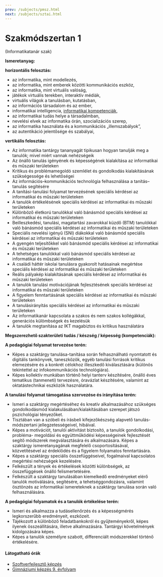 ```yaml
---
prev: /subjects/pmsz.html
next: /subjects/sztai.html
---
```

# Szakmódszertan 1

(Informatikatanár szak)

**Ismeretanyag:**

**horizontális felosztás:**

- az informatika, mint modellezés,
- az informatika, mint emberek közötti kommunikációs eszköz,
- az informatika, mint virtuális valóság,
- játékok virtuális terekben, interaktív médiák,
- virtuális világok a tanulásban, kutatásban,
- az információs társadalom és az ember,
- informatikai intelligencia, [informatikai kompetenciák](http://progress.hu/wp-content/uploads/2017/03/IKER_fejleszto.pdf),
- az informatikai tudás helye a társadalmban,
- nevelési elvek az informatika órán, szocializációs szerep,
- az informatika használata és a kommunikációs „illemszabályok”,
- az autentikáció jelentősége és szabályai,

**vertikális felosztás:**

- Az informatika tantárgy tananyagát tipikusan hogyan tanulják meg a tanulók; mivel miért vannak nehézségeik
- Az önálló tanulás igényének és képességének kialakítása az informatikai és műszaki területeken
- Kritikus és problémamegoldó szemlélet és gondolkodás kialakításának szükségessége és lehetőségei
- Az információs–kommunikációs technológia felhasználása a tanítás–tanulás segítésére
- A tanítási-tanulási folyamat tervezésének speciális kérdései az informatikai és műszaki területeken
- A tanulók értékelésének speciális kérdései az informatikai és műszaki területeken
- Különböző életkorú tanulókkal való bánásmód speciális kérdései az informatikai és műszaki területeken
- Beilleszkedési, tanulási, magatartási zavarokkal küzdő (BTM) tanulókkal való bánásmód speciális kérdései az informatikai és műszaki területeken
- Speciális nevelési igényű (SNI) diákokkal való bánásmód speciális kérdései az informatikai és műszaki területeken
- A gyengén teljesítőkkel való bánásmód speciális kérdései az informatikai és műszaki területeken
- A tehetséges tanulókkal való bánásmód speciális kérdései az informatikai és műszaki területeken
- A családi háttér iskolai tanulásra gyakorolt hatásainak megértése speciális kérdései az informatikai és műszaki területeken
- Reális pályakép kialakításának speciális kérdései az informatikai és műszaki területeken
- A tanulók tanulási motivációjának fejlesztésének speciális kérdései az informatikai és műszaki területeken
- A figyelem fenntartásának speciális kérdései az informatikai és műszaki területeken
- A tanulásirányítás speciális kérdései az informatikai és műszaki területeken
- Az informatikanár kapcsolata a szakos és nem szakos kollégákkal, generációs külömbségek és kezelésük
- A tanulók megtanítása az IKT magabiztos és kritikus használatára

**Megszerezhető szakterületi tudás / készség / képesség (kompetenciák):**

**A pedagógiai folyamat tervezése terén:**

- Képes  a  szaktárgy  tanulása-tanítása  során  felhasználható  nyomtatott  és  digitális  tankönyvek, taneszközök, egyéb tanulási források kritikus elemezésére és a konkrét  célokhoz  illeszkedő  kiválasztására  (különös  tekintettel  az  infokommunikációs  technológiára).
- Képes  kollektív  munkában  történő  helyi  tanterv  készítésére,  önálló  éves  tematikus  (tanmeneti) tervezésre, óravázlat készítésére, valamint az oktatástechnikai eszközök  használatára.

**A tanulási folyamat támogatása szervezése és irányítása terén:**

- Ismeri  a  szaktárgy  megértéséhez  és  kreatív  alkalmazásához  szükséges  gondolkodásmód  kialakulásában/kialakításában  szerepet  játszó  pszichológiai  tényezőket.  
- Tisztában  van  a  szóbeli  és  írásbeli  kifejezőkészség  alapvető  tanulás-módszertani  jellegzetességeivel, hibáival.
- Képes  a  motivációt,  tanulói  aktivitást  biztosító,  a  tanulók  gondolkodási,  probléma- megoldási  és  együttműködési  képességeinek  fejlesztését  segítő  módszerek  megválasztására  és  alkalmazására.  Képes  a  szaktárgy  ismeretanyagának  megfelelő csoportosításával,  közvetítésével  az  érdeklődés  és  a  figyelem  folyamatos  fenntartására.  
- Képes  a  szaktárgy  speciális  összefüggéseivel,  fogalmaival  kapcsolatos  megértési  nehézségek kezelésére.
- Felkészült  a  tények  és  értékelések  közötti  különbségek,  az  összefüggések  önálló  felismertetésére.
- Felkészült  a  szaktárgy  tanulásában  kiemelkedő  eredményeket  elérő  tanulók  motiválására,  segítésére,  a  tehetséggondozásra,  valamint  ösztönzés  az  informatikai  ismereteknek a szaktárgy tanulása során való felhasználására.

**A pedagógiai folyamatok és a tanulók értékelése terén:**

- Ismeri  és  alkalmazza  a  tudásellenőrzés  és  a  képességmérés  legkorszerűbb  eredményeit, eszközeit.  
- Tájékozott  a  különböző  feladatbankokról  és  gyűjteményekről,  képes  ilyenek  összeállítására, illetve alkalmazására. Tantárgyi követelmények kidolgozására képes.  
- Képes a tanulók személyre szabott, differenciált módszerekkel történő értékelésére.

#### Látogatható órák

- [Szoftverfejlesztő képzés](/subjects/szmalk/szoftverfejleszt.html)
- [Gimnáziumi képzés 9. évfolyam](http://www.inf.u-szeged.hu/~tnemeth/pdf/informat_9-12.pdf)
